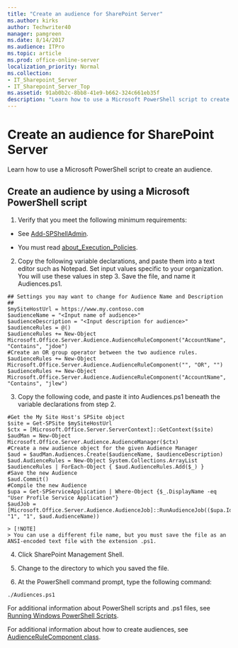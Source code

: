```yaml
---
title: "Create an audience for SharePoint Server"
ms.author: kirks
author: Techwriter40
manager: pamgreen
ms.date: 8/14/2017
ms.audience: ITPro
ms.topic: article
ms.prod: office-online-server
localization_priority: Normal
ms.collection:
- IT_Sharepoint_Server
- IT_Sharepoint_Server_Top
ms.assetid: 91ab0b2c-8bb8-41e9-b662-324c661eb35f
description: "Learn how to use a Microsoft PowerShell script to create an audience."
---
```


# Create an audience for SharePoint Server

Learn how to use a Microsoft PowerShell script to create an audience.
  
## Create an audience by using a Microsoft PowerShell script

1. Verify that you meet the following minimum requirements:
    
  - See [Add-SPShellAdmin](http://technet.microsoft.com/library/2ddfad84-7ca8-409e-878b-d09cb35ed4aa.aspx).
    
  - You must read [about_Execution_Policies](https://go.microsoft.com/fwlink/p/?LinkId=193050).
    
2. Copy the following variable declarations, and paste them into a text editor such as Notepad. Set input values specific to your organization. You will use these values in step 3. Save the file, and name it Audiences.ps1.
    
  ```
  ## Settings you may want to change for Audience Name and Description ## 
  $mySiteHostUrl = https://www.my.contoso.com
  $audienceName = "<Input name of audience>"
  $audienceDescription = "<Input description for audience>"
  $audienceRules = @()
  $audienceRules += New-Object Microsoft.Office.Server.Audience.AudienceRuleComponent("AccountName", "Contains", "jdoe")
  #Create an OR group operator between the two audience rules.
  $audienceRules += New-Object Microsoft.Office.Server.Audience.AudienceRuleComponent("", "OR", "")
  $audienceRules += New-Object Microsoft.Office.Server.Audience.AudienceRuleComponent("AccountName", "Contains", "jlew")
  
  ```

3. Copy the following code, and paste it into Audiences.ps1 beneath the variable declarations from step 2.
    
  ```
  #Get the My Site Host's SPSite object
  $site = Get-SPSite $mySiteHostUrl
  $ctx = [Microsoft.Office.Server.ServerContext]::GetContext($site)
  $audMan = New-Object Microsoft.Office.Server.Audience.AudienceManager($ctx)
  #Create a new audience object for the given Audience Manager
  $aud = $audMan.Audiences.Create($audienceName, $audienceDescription)
  $aud.AudienceRules = New-Object System.Collections.ArrayList
  $audienceRules | ForEach-Object { $aud.AudienceRules.Add($_) }
  #Save the new Audience
  $aud.Commit()
  #Compile the new Audience
  $upa = Get-SPServiceApplication | Where-Object {$_.DisplayName -eq "User Profile Service Application"}
  $audJob = [Microsoft.Office.Server.Audience.AudienceJob]::RunAudienceJob(($upa.Id.Guid.ToString(), "1", "1", $aud.AudienceName))
  
  ```

    > [!NOTE]
    > You can use a different file name, but you must save the file as an ANSI-encoded text file with the extension .ps1. 
  
4. Click SharePoint Management Shell.
    
5. Change to the directory to which you saved the file.
    
6. At the PowerShell command prompt, type the following command:
    
  ```
  ./Audiences.ps1 
  ```

For additional information about PowerShell scripts and .ps1 files, see [Running Windows PowerShell Scripts](http://technet.microsoft.com/library/ee176949).
  
For additional information about how to create audiences, see [AudienceRuleComponent class](https://msdn.microsoft.com/library/office/ms578007).
  

